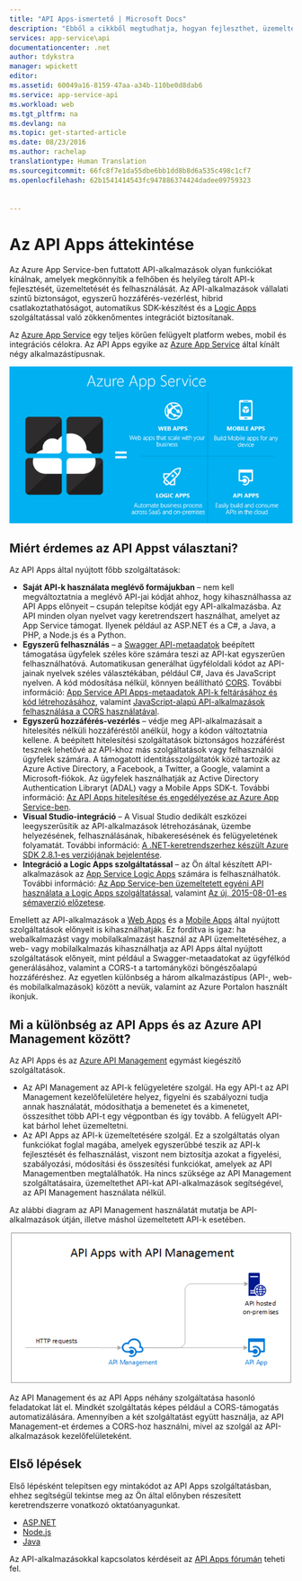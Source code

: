```yaml
---
title: "API Apps-ismertető | Microsoft Docs"
description: "Ebből a cikkből megtudhatja, hogyan fejleszthet, üzemeltethet és használhat fel RESTful API-kat az Azure App Service segítségével."
services: app-service\api
documentationcenter: .net
author: tdykstra
manager: wpickett
editor: 
ms.assetid: 60049a16-8159-47aa-a34b-110be0d8dab6
ms.service: app-service-api
ms.workload: web
ms.tgt_pltfrm: na
ms.devlang: na
ms.topic: get-started-article
ms.date: 08/23/2016
ms.author: rachelap
translationtype: Human Translation
ms.sourcegitcommit: 66fc8f7e1da55dbe6bb1dd8b8d6a535c498c1cf7
ms.openlocfilehash: 62b1541414543fc947886374424dadee09759323


---
```

# <a name="api-apps-overview"></a>Az API Apps áttekintése
Az Azure App Service-ben futtatott API-alkalmazások olyan funkciókat kínálnak, amelyek megkönnyítik a felhőben és helyileg tárolt API-k fejlesztését, üzemeltetését és felhasználását. Az API-alkalmazások vállalati szintű biztonságot, egyszerű hozzáférés-vezérlést, hibrid csatlakoztathatóságot, automatikus SDK-készítést és a [Logic Apps](../logic-apps/logic-apps-what-are-logic-apps.md) szolgáltatással való zökkenőmentes integrációt biztosítanak.

Az [Azure App Service](../app-service/app-service-value-prop-what-is.md) egy teljes körűen felügyelt platform webes, mobil és integrációs célokra. Az API Apps egyike az [Azure App Service](../app-service/app-service-value-prop-what-is.md) által kínált négy alkalmazástípusnak.

![Alkalmazástípusok Az Azure App Service szolgáltatásban.](./media/app-service-api-apps-why-best-platform/appservicesuite.png)

## <a name="why-use-api-apps"></a>Miért érdemes az API Appst választani?
Az API Apps által nyújtott főbb szolgáltatások:

* **Saját API-k használata meglévő formájukban** – nem kell megváltoztatnia a meglévő API-jai kódját ahhoz, hogy kihasználhassa az API Apps előnyeit – csupán telepítse kódját egy API-alkalmazásba. Az API minden olyan nyelvet vagy keretrendszert használhat, amelyet az App Service támogat. Ilyenek például az ASP.NET és a C#, a Java, a PHP, a Node.js és a Python.
* **Egyszerű felhasználás** – a [Swagger API-metaadatok](http://swagger.io/) beépített támogatása ügyfelek széles köre számára teszi az API-kat egyszerűen felhasználhatóvá.  Automatikusan generálhat ügyféloldali kódot az API-jainak nyelvek széles választékában, például C#, Java és JavaScript nyelven. A kód módosítása nélkül, könnyen beállítható [CORS](app-service-api-cors-consume-javascript.md). További információ: [App Service API Apps-metaadatok API-k feltárásához és kód létrehozásához](app-service-api-metadata.md), valamint [JavaScript-alapú API-alkalmazások felhasználása a CORS használatával](app-service-api-cors-consume-javascript.md). 
* **Egyszerű hozzáférés-vezérlés** – védje meg API-alkalmazásait a hitelesítés nélküli hozzáféréstől anélkül, hogy a kódon változtatnia kellene. A beépített hitelesítési szolgáltatások biztonságos hozzáférést tesznek lehetővé az API-khoz más szolgáltatások vagy felhasználói ügyfelek számára. A támogatott identitásszolgáltatók közé tartozik az Azure Active Directory, a Facebook, a Twitter, a Google, valamint a Microsoft-fiókok. Az ügyfelek használhatják az Active Directory Authentication Libraryt (ADAL) vagy a Mobile Apps SDK-t. További információ: [Az API Apps hitelesítése és engedélyezése az Azure App Service-ben](app-service-api-authentication.md).
* **Visual Studio-integráció** – A Visual Studio dedikált eszközei leegyszerűsítik az API-alkalmazások létrehozásának, üzembe helyezésének, felhasználásának, hibakeresésének és felügyeletének folyamatát. További információ: [A .NET-keretrendszerhez készült Azure SDK 2.8.1-es verziójának bejelentése](https://azure.microsoft.com/blog/announcing-azure-sdk-2-8-1-for-net/).
* **Integráció a Logic Apps szolgáltatással** – az Ön által készített API-alkalmazások az [App Service Logic Apps](../logic-apps/logic-apps-what-are-logic-apps.md) számára is felhasználhatók.  További információ: [Az App Service-ben üzemeltetett egyéni API használata a Logic Apps szolgáltatással](../logic-apps/logic-apps-custom-hosted-api.md), valamint [Az új, 2015-08-01-es sémaverzió előzetese](../logic-apps/logic-apps-schema-2015-08-01.md).

Emellett az API-alkalmazások a [Web Apps](../app-service-web/app-service-web-overview.md) és a [Mobile Apps](../app-service-mobile/app-service-mobile-value-prop.md) által nyújtott szolgáltatások előnyeit is kihasználhatják. Ez fordítva is igaz: ha webalkalmazást vagy mobilalkalmazást használ az API üzemeltetéséhez, a web- vagy mobilalkalmazás kihasználhatja az API Apps által nyújtott szolgáltatások előnyeit, mint például a Swagger-metaadatokat az ügyfélkód generálásához, valamint a CORS-t a tartományközi böngészőalapú hozzáféréshez. Az egyetlen különbség a három alkalmazástípus (API-, web- és mobilalkalmazások) között a nevük, valamint az Azure Portalon használt ikonjuk.

## <a name="whats-the-difference-between-api-apps-and-azure-api-management"></a>Mi a különbség az API Apps és az Azure API Management között?
Az API Apps és az [Azure API Management](../api-management/api-management-key-concepts.md) egymást kiegészítő szolgáltatások.

* Az API Management az API-k felügyeletére szolgál. Ha egy API-t  az API Management kezelőfelületére helyez, figyelni és szabályozni tudja annak használatát, módosíthatja a bemenetet és a kimenetet, összesíthet több API-t egy végpontban és így tovább. A felügyelt API-kat bárhol lehet üzemeltetni.
* Az API Apps az API-k üzemeltetésére szolgál. Ez a szolgáltatás olyan funkciókat foglal magába, amelyek egyszerűbbé teszik az API-k fejlesztését és felhasználást, viszont nem biztosítja azokat a figyelési, szabályozási, módosítási és összesítési funkciókat, amelyek az API Managementben megtalálhatók. Ha nincs szüksége az API Management szolgáltatásaira, üzemeltethet API-kat API-alkalmazások segítségével, az API Management használata nélkül.

Az alábbi diagram az API Management használatát mutatja be API-alkalmazások útján, illetve máshol üzemeltetett API-k esetében.

![Az Azure API Management és az API Apps](./media/app-service-api-apps-why-best-platform/apia-apim.png)

Az API Management és az API Apps néhány szolgáltatása hasonló feladatokat lát el.  Mindkét szolgáltatás képes például a CORS-támogatás automatizálására. Amennyiben a két szolgáltatást együtt használja, az API Management-et érdemes a CORS-hoz használni, mivel az szolgál az API-alkalmazások kezelőfelületeként. 

## <a name="getting-started"></a>Első lépések
Első lépésként telepítsen egy mintakódot az API Apps szolgáltatásban, ehhez segítségül tekintse meg az Ön által előnyben részesített keretrendszerre vonatkozó oktatóanyagunkat.

* [ASP.NET](app-service-api-dotnet-get-started.md) 
* [Node.js](app-service-api-nodejs-api-app.md) 
* [Java](app-service-api-java-api-app.md) 

Az API-alkalmazásokkal kapcsolatos kérdéseit az [API Apps fórumán](https://social.msdn.microsoft.com/Forums/en-US/home?forum=AzureAPIApps) teheti fel. 




<!--HONumber=Feb17_HO3-->


